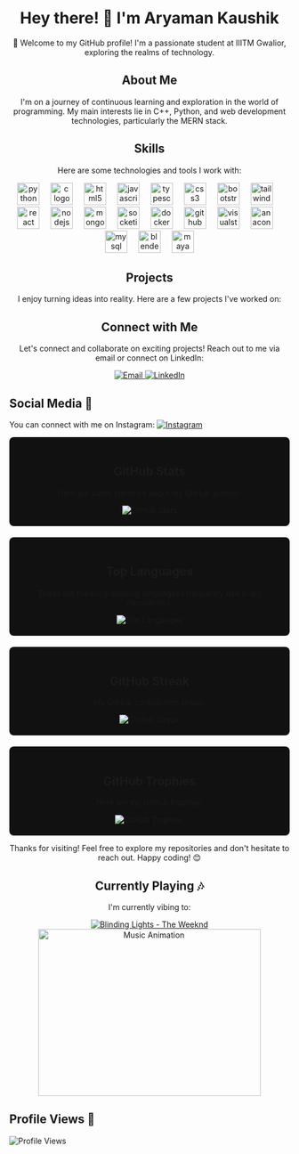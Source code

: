 <!-- Header Section -->
<h1 align="center">Hey there! 👋 I'm Aryaman Kaushik</h1>

<!-- Introduction Section -->
<p align="center">🚀 Welcome to my GitHub profile! I'm a passionate student at IIITM Gwalior, exploring the realms of technology.</p>

<!-- About Me Section -->
<h2 align="center">About Me</h2>
<p align="center">I'm on a journey of continuous learning and exploration in the world of programming. My main interests lie in C++, Python, and web development technologies, particularly the MERN stack.</p>

<!-- Skills Section -->
<h2 align="center">Skills</h2>
<p align="center">Here are some technologies and tools I work with:</p>

<div align="center">
  <img src="https://cdn.jsdelivr.net/gh/devicons/devicon/icons/python/python-original.svg" height="40" alt="python logo" />
  <img width="12" />
  <img src="https://cdn.jsdelivr.net/gh/devicons/devicon/icons/c/c-original.svg" height="40" alt="c logo" />
  <img width="12" />
  <img src="https://cdn.jsdelivr.net/gh/devicons/devicon/icons/html5/html5-original.svg" height="40" alt="html5 logo" />
  <img width="12" />
  <img src="https://cdn.jsdelivr.net/gh/devicons/devicon/icons/javascript/javascript-original.svg" height="40" alt="javascript logo" />
  <img width="12" />
  <img src="https://cdn.jsdelivr.net/gh/devicons/devicon/icons/typescript/typescript-original.svg" height="40" alt="typescript logo" />
  <img width="12" />
  <img src="https://cdn.jsdelivr.net/gh/devicons/devicon/icons/css3/css3-original.svg" height="40" alt="css3 logo" />
  <img width="12" /> 
  <img src="https://cdn.jsdelivr.net/gh/devicons/devicon/icons/bootstrap/bootstrap-original.svg" height="40" alt="bootstrap logo" />
  <img width="12" />
  <img src="https://cdn.jsdelivr.net/gh/devicons/devicon/icons/tailwindcss/tailwindcss-original-wordmark.svg" height="40" alt="tailwindcss logo" />
  <img width="12" />
  <img src="https://cdn.jsdelivr.net/gh/devicons/devicon/icons/react/react-original.svg" height="40" alt="react logo" />
  <img width="12" />
  <img src="https://cdn.jsdelivr.net/gh/devicons/devicon/icons/nodejs/nodejs-original.svg" height="40" alt="nodejs logo" />
  <img width="12" />
  <img src="https://cdn.jsdelivr.net/gh/devicons/devicon/icons/mongodb/mongodb-original.svg" height="40" alt="mongodb logo" />
  <img width="12" />
  <img src="https://cdn.jsdelivr.net/gh/devicons/devicon/icons/socketio/socketio-original.svg" height="40" alt="socketio logo" />
  <img width="12" />
  <img src="https://cdn.jsdelivr.net/gh/devicons/devicon/icons/docker/docker-original.svg" height="40" alt="docker logo" />
  <img width="12" />
  <img src="https://cdn.jsdelivr.net/gh/devicons/devicon/icons/github/github-original.svg" height="40" alt="github logo" />
  <img width="12" />
  <img src="https://cdn.jsdelivr.net/gh/devicons/devicon/icons/visualstudio/visualstudio-plain.svg" height="40" alt="visualstudio logo" />
  <img width="12" />
  <img src="https://cdn.jsdelivr.net/gh/devicons/devicon/icons/anaconda/anaconda-original.svg" height="40" alt="anaconda logo" />
  <img width="12" />
  <img src="https://cdn.jsdelivr.net/gh/devicons/devicon/icons/mysql/mysql-original.svg" height="40" alt="mysql logo" />
  <img width="12" />
  <img src="https://cdn.jsdelivr.net/gh/devicons/devicon/icons/blender/blender-original.svg" height="40" alt="blender logo" />
  <img width="12" />
  <img src="https://cdn.jsdelivr.net/gh/devicons/devicon/icons/maya/maya-original.svg" height="40" alt="maya logo" />
</div>


<!-- Projects Section -->
<h2 align="center">Projects</h2>
<p align="center">I enjoy turning ideas into reality. Here are a few projects I've worked on:</p>

<!-- List Your Projects Here -->

<!-- Connect with Me Section -->
<h2 align="center">Connect with Me</h2>
<p align="center">Let's connect and collaborate on exciting projects! Reach out to me via email or connect on LinkedIn:</p>

<div align="center">
  <!-- Email -->
  <a href="mailto:arya16200@gmail.com" target="_blank">
    <img src="https://img.shields.io/badge/Email-arya16200%40gmail.com-ff69b4" alt="Email" />
  </a>

  <!-- LinkedIn -->
  <a href="https://www.linkedin.com/in/aryaman-kaushik/" target="_blank">
    <img src="https://img.shields.io/badge/LinkedIn-Aryaman%20Kaushik-blue" alt="LinkedIn" />
  </a>
</div>


<!-- Social Media Section -->
## Social Media 📱
You can connect with me on Instagram:
[![Instagram](https://img.shields.io/badge/Instagram-aryamankaushik1620-833AB4?style=for-the-badge&logo=instagram&logoColor=white)](https://www.instagram.com/aryamankaushik1620/?hl=en)


<!-- GitHub Stats Section -->
<div style="background-color: #111; padding: 20px; border-radius: 8px; margin-bottom: 20px;">
  <h2 align="center">GitHub Stats</h2>
  <p align="center">Here are some statistics about my GitHub activity:</p>

  <div align="center">
    <img src="https://github-readme-stats.vercel.app/api?username=Arya1620&show_icons=true&count_private=true" alt="GitHub Stats" />
  </div>
</div>

<!-- Top Languages Section -->
<div style="background-color: #111; padding: 20px; border-radius: 8px; margin-bottom: 20px;">
  <h2 align="center">Top Languages</h2>
  <p align="center">These are the programming languages I frequently use in my repositories:</p>

  <div align="center">
    <img src="https://github-readme-stats.vercel.app/api/top-langs/?username=Arya1620" alt="Top Languages" />
  </div>
</div>

<!-- GitHub Streak Section -->
<div style="background-color: #111; padding: 20px; border-radius: 8px; margin-bottom: 20px;">
  <h2 align="center">GitHub Streak</h2>
  <p align="center">My GitHub contribution streak:</p>

  <div align="center">
    <img src="https://github-readme-streak-stats.herokuapp.com/?user=Arya1620" alt="GitHub Streak" />
  </div>
</div>

<!-- GitHub Trophies Section -->
<div style="background-color: #111; padding: 20px; border-radius: 8px;">
  <h2 align="center">GitHub Trophies</h2>
  <p align="center">Here are my GitHub trophies:</p>

  <div align="center">
    <img src="https://github-profile-trophy.vercel.app/?username=Arya1620" alt="GitHub Trophies" />
  </div>
</div>




<!-- Footer Section -->
<p align="center">Thanks for visiting! Feel free to explore my repositories and don't hesitate to reach out. Happy coding! 😊</p>

<!-- Currently Playing Section -->
<h2 align="center">Currently Playing 🎶</h2>
<p align="center">I'm currently vibing to:</p>

<div align="center">
  <a href="https://open.spotify.com/track/0VjIjW4GlUZAMYd2vXMi3b">
    <img src="https://img.shields.io/badge/Blinding%20Lights-The%20Weeknd-1db954?style=for-the-badge&logo=spotify" alt="Blinding Lights - The Weeknd" />
  </a>
  <br />
  <img src="https://user-images.githubusercontent.com/74038190/238353480-219bcc70-f5dc-466b-9a60-29653d8e8433.gif" alt="Music Animation" width="400" height="300" />
</div>


<!-- Profile Views Section -->
## Profile Views 👀
![Profile Views](https://komarev.com/ghpvc/?username=Arya1620)




